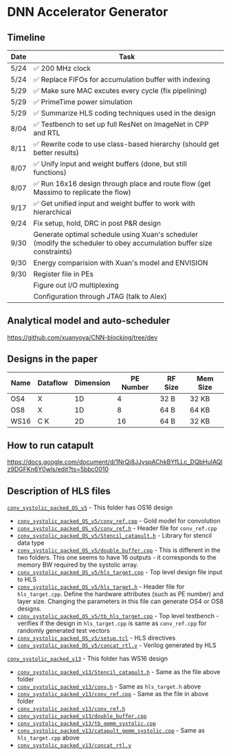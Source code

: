 # DNN Accelerator Generator

## Timeline
| Date | Task |
|------|------|
| 5/24 | :white_check_mark: 200 MHz clock |
| 5/24 | :white_check_mark: Replace FIFOs for accumulation buffer with indexing |
| 5/29 | :white_check_mark: Make sure MAC excutes every cycle (fix pipelining) |
| 5/29 | :white_check_mark: PrimeTime power simulation |
| 5/29 | :white_check_mark: Summarize HLS coding techniques used in the design |
| 8/04 | :white_check_mark: Testbench to set up full ResNet on ImageNet in CPP and RTL |
| 8/11 | :white_check_mark: Rewrite code to use class-based hierarchy (should get better results) |
| 8/07 | :white_check_mark: Unify input and weight buffers (done, but still functions) |
| 8/07 | :white_check_mark: Run 16x16 design through place and route flow (get Massimo to replicate the flow)|
| 9/17 | :white_check_mark: Get unified input and weight buffer to work with hierarchical |
| 9/24 | Fix setup, hold, DRC in post P&R design |
| 9/30 | Generate optimal schedule using Xuan's scheduler (modify the scheduler to obey accumulation buffer size constraints) |
| 9/30 | Energy comparision with Xuan's model and ENVISION |
| 9/30 | Register file in PEs |
|      | Figure out I/O multiplexing |
|      | Configuration through JTAG (talk to Alex) |

## Analytical model and auto-scheduler
https://github.com/xuanyoya/CNN-blocking/tree/dev

## Designs in the paper
| Name  | Dataflow | Dimension | PE Number | RF Size | Mem Size
| --- | --- | --- | --- | --- | --- |
| OS4 | X | 1D | 4 | 32 B | 32 KB |
| OS8 | X | 1D | 8 | 64 B | 64 KB |
| WS16 | C K | 2D | 16 | 64 B | 32 KB |


## How to run catapult
https://docs.google.com/document/d/1NrQi8JJyspAChkBYfLLc_DQbHuIAQlz9DGFKn6Y0wls/edit?ts=5bbc0010

## Description of HLS files
[`conv_systolic_packed_OS_v5`](conv_systolic_packed_OS_v5) - This folder has OS16 design
* [`conv_systolic_packed_OS_v5/conv_ref.cpp`](conv_systolic_packed_OS_v5/conv_ref.cpp) - Gold model for convolution
* [`conv_systolic_packed_OS_v5/conv_ref.h`](conv_systolic_packed_OS_v5/conv_ref.h) - Header file for `conv_ref.cpp`
* [`conv_systolic_packed_OS_v5/Stencil_catapult.h`](conv_systolic_packed_OS_v5/Stencil_catapult.h) - Library for stencil data type
* [`conv_systolic_packed_OS_v5/double_buffer.cpp`](conv_systolic_packed_OS_v5/double_buffer.cpp) - This is different in the two folders. This one seems to have 16 outputs - it corresponds to the memory BW required by the systolic array.
* [`conv_systolic_packed_OS_v5/hls_target.cpp`](conv_systolic_packed_OS_v5/hls_target.cpp) - Top level design file input to HLS
* [`conv_systolic_packed_OS_v5/hls_target.h`](conv_systolic_packed_OS_v5/hls_target.h) - Header file for `hls_target.cpp`. Define the hardware attributes (such as PE number) and layer size. Changing the parameters in this file can generate OS4 or OS8 designs.
* [`conv_systolic_packed_OS_v5/tb_hls_target.cpp`](conv_systolic_packed_OS_v5/tb_hls_target.cpp) - Top level testbench - verifies if the design in `hls_target.cpp` is same as `conv_ref.cpp` for randomly generated test vectors
* [`conv_systolic_packed_OS_v5/setup.tcl`](conv_systolic_packed_OS_v5/setup.tcl) - HLS directives
* [`conv_systolic_packed_OS_v5/concat_rtl.v`](conv_systolic_packed_OS_v5/concat_rtl.v) - Verilog generated by HLS

[`conv_systolic_packed_v13`](conv_systolic_packed_v13) - This folder has WS16 design
* [`conv_systolic_packed_v13/Stencil_catapult.h`](conv_systolic_packed_v13/Stencil_catapult.h) - Same as the file above folder
* [`conv_systolic_packed_v13/conv.h`](conv_systolic_packed_v13/conv.h) - Same as `hls_target.h` above
* [`conv_systolic_packed_v13/conv_ref.cpp`](conv_systolic_packed_v13/conv_ref.cpp) - Same as the file in above folder
* [`conv_systolic_packed_v13/conv_ref.h`](conv_systolic_packed_v13/conv_ref.h)
* [`conv_systolic_packed_v13/double_buffer.cpp`](conv_systolic_packed_v13/double_buffer.cpp)
* [`conv_systolic_packed_v13/tb_gemm_systolic.cpp`](conv_systolic_packed_v13/tb_gemm_systolic.cpp)
* [`conv_systolic_packed_v13/catapult_gemm_systolic.cpp`](conv_systolic_packed_v13/catapult_gemm_systolic.cpp) - Same as `hls_target.cpp` above
* [`conv_systolic_packed_v13/concat_rtl.v`](conv_systolic_packed_v13/concat_rtl.v)
